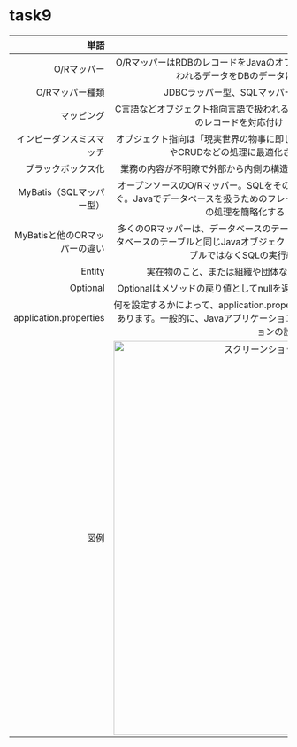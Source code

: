 # task9

|単語|意味 | 
|---:| :---: |
|O/Rマッパー|O/RマッパーはRDBのレコードをJavaのオブジェクトとして扱えるように変換。プログラム上で扱われるデータをDBのデータに変換したり、その逆を行ったりする。|
|O/Rマッパー種類|JDBCラッパー型、SQLマッパー型、クエリビルダー型、O／Rマッパー型|
|マッピング|C言語などオブジェクト指向言語で扱われるオブジェクトと、RDB（リレーショナルデータベース）のレコードを対応付け（マッピング）すること。関連付け|
|インピーダンスミスマッチ|オブジェクト指向は「現実世界の物事に即したデータモデル」であり、関係データベースは「検索やCRUDなどの処理に最適化されたデータモデル」と設計思想の違い。|
|ブラックボックス化|業務の内容が不明瞭で外部から内側の構造や原理を伺い知るのが難しくなってしまっている状態|
|MyBatis（SQLマッパー型）|オープンソースのO/Rマッパー。SQLをそのまま記述できるため、SQLのブラックボックス化を防ぐ。Javaでデータベースを扱うためのフレームワーク。プログラムからデータベースを利用する際の処理を簡略化する「O/Rマッパー」の機能をもつ。|
|MyBatisと他のORマッパーの違い|多くのORマッパーは、データベースのテーブルとJavaのオブジェクトを紐づけて管理する。データベースのテーブルと同じJavaオブジェクトを用意するだけでよい。それに対し、MyBatisはテーブルではなくSQLの実行結果に対してORマッピングを行う。|
|Entity|実在物のこと、または組織や団体など物質的な実体に限らず実存する概念のこと。|
|Optional|Optionalはメソッドの戻り値としてnullを返す可能性があることを明示的に示したいときに使用。|
|application.properties|何を設定するかによって、application.properties ファイルにはさまざまな設定が記述されることがあります。一般的に、Javaアプリケーションの設定やSpring Frameworkを使用したアプリケーションの設定に使用される。|
|図例|<img width="711" alt="スクリーンショット 2023-07-07 23 16 37" src="https://github.com/tatsuya-d/task9/assets/133928911/944d9b9f-b323-4d40-bf98-cf36ba186819">|

